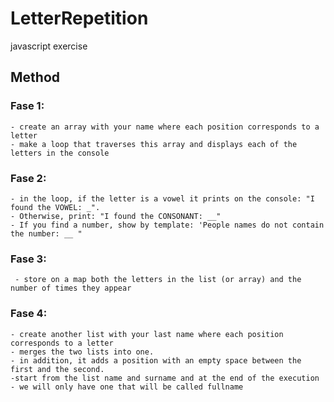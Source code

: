 # LetterRepetition

javascript exercise

## Method

### Fase 1:

    - create an array with your name where each position corresponds to a letter
    - make a loop that traverses this array and displays each of the letters in the console

### Fase 2:

    - in the loop, if the letter is a vowel it prints on the console: "I found the VOWEL: _".
    - Otherwise, print: "I found the CONSONANT: __"
    - If you find a number, show by template: 'People names do not contain the number: __ "

### Fase 3:

     - store on a map both the letters in the list (or array) and the number of times they appear

### Fase 4:

    - create another list with your last name where each position corresponds to a letter
    - merges the two lists into one.
    - in addition, it adds a position with an empty space between the first and the second.
    -start from the list name and surname and at the end of the execution
    - we will only have one that will be called fullname
